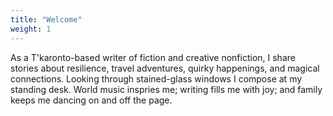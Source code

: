 ```yaml
---
title: "Welcome"
weight: 1
---
```


As a T'karonto-based writer of fiction and creative nonfiction, I share stories about resilience, travel adventures, quirky happenings, and magical connections. Looking through stained-glass windows I compose at my standing desk. World music inspries me; writing fills me with joy; and family keeps me dancing on and off the page. 
